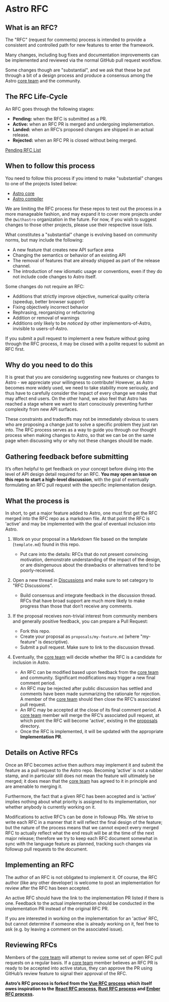 # Astro RFC

## What is an RFC?

The "RFC" (request for comments) process is intended to provide a consistent and
controlled path for new features to enter the framework.

Many changes, including bug fixes and documentation improvements can be
implemented and reviewed via the normal GitHub pull request workflow.

Some changes though are "substantial", and we ask that these be put through a
bit of a design process and produce a consensus among the Astro [core team](https://github.com/orgs/withastro/people) and
the community.

## The RFC Life-Cycle

An RFC goes through the following stages:

- **Pending:** when the RFC is submitted as a PR.
- **Active:** when an RFC PR is merged and undergoing implementation.
- **Landed:** when an RFC’s proposed changes are shipped in an actual release.
- **Rejected:** when an RFC PR is closed without being merged.

[Pending RFC List](https://github.com/withastro/rfcs/pulls)

## When to follow this process

You need to follow this process if you intend to make "substantial" changes to
one of the projects listed below:

- [Astro core](https://github.com/withastro/astro)
- [Astro compiler](https://github.com/withastro/compiler)

We are limiting the RFC process for these repos to test out the process in a
more manageable fashion, and may expand it to cover more projects under the
`@withastro` organization in the future. For now, if you wish to suggest changes
to those other projects, please use their respective issue lists.

What constitutes a "substantial" change is evolving based on community norms,
but may include the following:

- A new feature that creates new API surface area
- Changing the semantics or behavior of an existing API
- The removal of features that are already shipped as part of the release channel.
- The introduction of new idiomatic usage or conventions, even if they do not
  include code changes to Astro itself.

Some changes do not require an RFC:

- Additions that strictly improve objective, numerical quality criteria
  (speedup, better browser support)
- Fixing objectively incorrect behavior
- Rephrasing, reorganizing or refactoring
- Addition or removal of warnings
- Additions only likely to be _noticed by_ other implementors-of-Astro,
  invisible to users-of-Astro.

If you submit a pull request to implement a new feature without going through
the RFC process, it may be closed with a polite request to submit an RFC first.

## Why do you need to do this

It is great that you are considering suggesting new features or changes to
Astro - we appreciate your willingness to contribute! However, as Astro becomes
more widely used, we need to take stability more seriously, and thus have to
carefully consider the impact of every change we make that may affect end users.
On the other hand, we also feel that Astro has reached a stage where we want to
start consciously preventing further complexity from new API surfaces.

These constraints and tradeoffs may not be immediately obvious to users who are
proposing a change just to solve a specific problem they just ran into. The RFC
process serves as a way to guide you through our thought process when making
changes to Astro, so that we can be on the same page when discussing why or why
not these changes should be made.

## Gathering feedback before submitting

It’s often helpful to get feedback on your concept before diving into the level
of API design detail required for an RFC.
**You may open an issue on this repo to start a high-level discussion**, with
the goal of eventually formulating an RFC pull request with the specific
implementation design.

## What the process is

In short, to get a major feature added to Astro, one must first get the RFC
merged into the RFC repo as a markdown file. At that point the RFC is 'active'
and may be implemented with the goal of eventual inclusion into Astro.

1. Work on your proposal in a Markdown file based on the template
   (`template.md`) found in this repo.
   - Put care into the details: RFCs that do not present convincing motivation,
   demonstrate understanding of the impact of the design, or are disingenuous
   about the drawbacks or alternatives tend to be poorly-received.

2. Open a new thread in [Discussions](https://github.com/withastro/rfcs/discussions)
   and make sure to set category to "RFC Discussions".
   - Build consensus and integrate feedback in the discussion thread. RFCs that
   have broad support are much more likely to make progress than those that
   don’t receive any comments.

3. If the proposal receives non-trivial interest from community members and
   generally positive feedback, you can prepare a Pull Request:
   - Fork this repo.
   - Create your proposal as `proposals/my-feature.md`
     (where "my-feature" is descriptive).
   - Submit a pull request. Make sure to link to the discussion thread.

4. Eventually, the [core team](https://github.com/orgs/withastro/people) will decide whether the RFC is a candidate
   for inclusion in Astro.
   - An RFC can be modified based upon feedback from the [core team](https://github.com/orgs/withastro/people) and
     community. Significant modifications may trigger a new final comment
     period.
   - An RFC may be rejected after public discussion has settled and comments
     have been made summarizing the rationale for rejection. A member of the
     [core team](https://github.com/orgs/withastro/people) should then close the RFC’s associated pull request.
   - An RFC may be accepted at the close of its final comment period. A
     [core team](https://github.com/orgs/withastro/people) member will merge the RFC’s associated pull request, at which
     point the RFC will become 'active', existing in the [proposals] directory.
   - Once the RFC is implemented, it will be updated with the appropriate
     **Implementation PR**.

## Details on Active RFCs

Once an RFC becomes active then authors may implement it and submit the feature
as a pull request to the Astro repo. Becoming 'active' is not a rubber stamp,
and in particular still does not mean the feature will ultimately be merged; it
does mean that the [core team](https://github.com/orgs/withastro/people) has agreed to it in principle and are amenable to
merging it.

Furthermore, the fact that a given RFC has been accepted and is 'active' implies
nothing about what priority is assigned to its implementation, nor whether
anybody is currently working on it.

Modifications to active RFC’s can be done in followup PRs. We strive to write
each RFC in a manner that it will reflect the final design of the feature; but
the nature of the process means that we cannot expect every merged RFC to
actually reflect what the end result will be at the time of the next major
release; therefore we try to keep each RFC document somewhat in sync with the
language feature as planned, tracking such changes via followup pull requests to
the document.

## Implementing an RFC

The author of an RFC is not obligated to implement it. Of course, the RFC author
(like any other developer) is welcome to post an implementation for review after
the RFC has been accepted.

An active RFC should have the link to the implementation PR listed if there is
one. Feedback to the actual implementation should be conducted in the
implementation PR instead of the original RFC PR.

If you are interested in working on the implementation for an 'active' RFC, but
cannot determine if someone else is already working on it, feel free to ask
(e.g. by leaving a comment on the associated issue).

## Reviewing RFCs

Members of the [core team](https://github.com/orgs/withastro/people) will attempt to review some set of open RFC pull
requests on a regular basis. If a [core team](https://github.com/orgs/withastro/people) member believes an RFC PR is ready
to be accepted into active status, they can approve the PR using GitHub’s review
feature to signal their approval of the RFC.

**Astro’s RFC process is forked from the [Vue RFC process]**
**which itself owes inspiration to the**
**[React RFC process], [Rust RFC process] and [Ember RFC process].**

[vue rfc process]: https://github.com/vuejs/rfcs
[react rfc process]: https://github.com/reactjs/rfcs
[rust rfc process]: https://github.com/rust-lang/rfcs
[ember rfc process]: https://github.com/emberjs/rfcs
[proposals]: https://github.com/withastro/rfcs/tree/main/proposals
